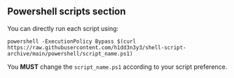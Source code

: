 ## Powershell scripts section
You can directly run each script using:
```
powershell -ExecutionPolicy Bypass $(curl https://raw.githubusercontent.com/h1dd3n3y3/shell-script-archive/main/powershell/script_name.ps1)
```
You **MUST** change the `script_name.ps1` according to your script preference.
